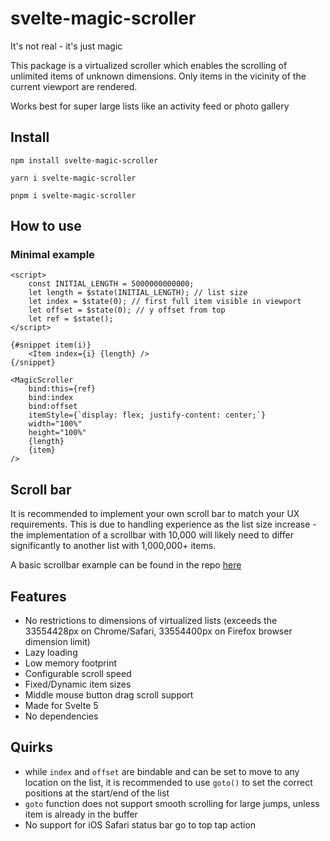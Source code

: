 # svelte-magic-scroller

It's not real - it's just magic

This package is a virtualized scroller which enables the scrolling of unlimited items of unknown dimensions. Only items in the vicinity of the current viewport are rendered.

Works best for super large lists like an activity feed or photo gallery

## Install

`npm install svelte-magic-scroller`

`yarn i svelte-magic-scroller`

`pnpm i svelte-magic-scroller`

## How to use

### Minimal example

```svelte
<script>
    const INITIAL_LENGTH = 5000000000000;
    let length = $state(INITIAL_LENGTH); // list size
    let index = $state(0); // first full item visible in viewport
    let offset = $state(0); // y offset from top
    let ref = $state();
</script>

{#snippet item(i)}
    <Item index={i} {length} />
{/snippet}

<MagicScroller
    bind:this={ref}
    bind:index
    bind:offset
    itemStyle={`display: flex; justify-content: center;`}
    width="100%"
    height="100%"
    {length}
    {item}
/>
```

## Scroll bar

It is recommended to implement your own scroll bar to match your UX requirements. This is due to handling experience as the list size increase - the implementation of a scrollbar with 10,000 will likely need to differ significantly to another list with 1,000,000+ items.

A basic scrollbar example can be found in the repo [here](https://github.com/fong/svelte-magic-scroller/tree/main/src/lib/MagicScrollbar)

## Features

- No restrictions to dimensions of virtualized lists (exceeds the 33554428px on Chrome/Safari, 33554400px on Firefox browser dimension limit)
- Lazy loading
- Low memory footprint
- Configurable scroll speed
- Fixed/Dynamic item sizes
- Middle mouse button drag scroll support
- Made for Svelte 5
- No dependencies

## Quirks

- while `index` and `offset` are bindable and can be set to move to any location on the list, it is recommended to use `goto()` to set the correct positions at the start/end of the list
- `goto` function does not support smooth scrolling for large jumps, unless item is already in the buffer
- No support for iOS Safari status bar go to top tap action